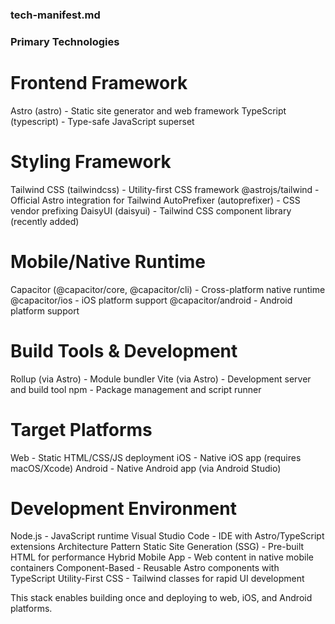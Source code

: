 ### tech-manifest.md


### Primary Technologies

# Frontend Framework

Astro (astro) - Static site generator and web framework
TypeScript (typescript) - Type-safe JavaScript superset

# Styling Framework

Tailwind CSS (tailwindcss) - Utility-first CSS framework
@astrojs/tailwind - Official Astro integration for Tailwind
AutoPrefixer (autoprefixer) - CSS vendor prefixing
DaisyUI (daisyui) - Tailwind CSS component library (recently added)

# Mobile/Native Runtime

Capacitor (@capacitor/core, @capacitor/cli) - Cross-platform native runtime
@capacitor/ios - iOS platform support
@capacitor/android - Android platform support

# Build Tools & Development

Rollup (via Astro) - Module bundler
Vite (via Astro) - Development server and build tool
npm - Package management and script runner

# Target Platforms

Web - Static HTML/CSS/JS deployment
iOS - Native iOS app (requires macOS/Xcode)
Android - Native Android app (via Android Studio)

# Development Environment

Node.js - JavaScript runtime
Visual Studio Code - IDE with Astro/TypeScript extensions
Architecture Pattern
Static Site Generation (SSG) - Pre-built HTML for performance
Hybrid Mobile App - Web content in native mobile containers
Component-Based - Reusable Astro components with TypeScript
Utility-First CSS - Tailwind classes for rapid UI development

This stack enables building once and deploying to web, iOS, and Android platforms.